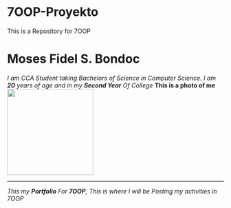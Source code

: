 # 7OOP-Proyekto
This is a Repository for 7OOP
# Moses Fidel S. Bondoc
*I am CCA Student taking Bachelors of Science in Computer Science.*
*I am **20** years of age and in my **Second Year** Of College*
**This is a photo of me**
<img src= "Users\HP Elitebook\Downloads\m3.jpg" height="200" width= "200">

---
*This my **Portfolio** For **7OOP**, This is where I will be Posting my activities in 7OOP*
